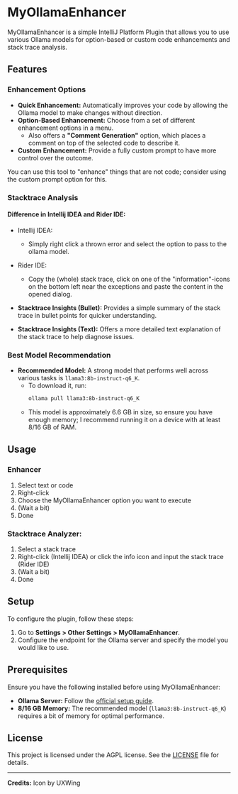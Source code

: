 # MyOllamaEnhancer

MyOllamaEnhancer is a simple IntelliJ Platform Plugin that allows you to use various Ollama models for option-based or custom code enhancements and stack trace analysis.

## Features

### Enhancement Options

- **Quick Enhancement:** Automatically improves your code by allowing the Ollama model to make changes without direction.
- **Option-Based Enhancement:** Choose from a set of different enhancement options in a menu.
    - Also offers a **"Comment Generation"** option, which places a comment on top of the selected code to describe it.
- **Custom Enhancement:** Provide a fully custom prompt to have more control over the outcome.

You can use this tool to "enhance" things that are not code; consider using the custom prompt option for this.

### Stacktrace Analysis

#### Difference in Intellij IDEA and Rider IDE:
- Intellij IDEA: 
  - Simply right click a thrown error and select the option to pass to the ollama model.
- Rider IDE: 
  - Copy the (whole) stack trace, click on one of the "information"-icons on the bottom left near the exceptions and paste the content in the opened dialog.


- **Stacktrace Insights (Bullet):** Provides a simple summary of the stack trace in bullet points for quicker understanding.
- **Stacktrace Insights (Text):** Offers a more detailed text explanation of the stack trace to help diagnose issues.

### Best Model Recommendation

- **Recommended Model:** A strong model that performs well across various tasks is `llama3:8b-instruct-q6_K`.
    - To download it, run:
      ```bash
      ollama pull llama3:8b-instruct-q6_K
      ```
    - This model is approximately 6.6 GB in size, so ensure you have enough memory; I recommend running it on a device with at least 8/16 GB of RAM.

## Usage

### Enhancer

1. Select text or code
2. Right-click
3. Choose the MyOllamaEnhancer option you want to execute
4. (Wait a bit)
5. Done

### Stacktrace Analyzer:

1. Select a stack trace
2. Right-click (Intellij IDEA) or click the info icon and input the stack trace (Rider IDE)
4. (Wait a bit)
5. Done

## Setup

To configure the plugin, follow these steps:

1. Go to **Settings > Other Settings > MyOllamaEnhancer**.
2. Configure the endpoint for the Ollama server and specify the model you would like to use.

## Prerequisites

Ensure you have the following installed before using MyOllamaEnhancer:

- **Ollama Server:** Follow the [official setup guide](https://ollama.ai).
- **8/16 GB Memory:** The recommended model (`llama3:8b-instruct-q6_K`) requires a bit of memory for optimal performance.

## License

This project is licensed under the AGPL license. See the [LICENSE](https://www.gnu.org/licenses/agpl-3.0.txt) file for details.

---

**Credits:** Icon by UXWing